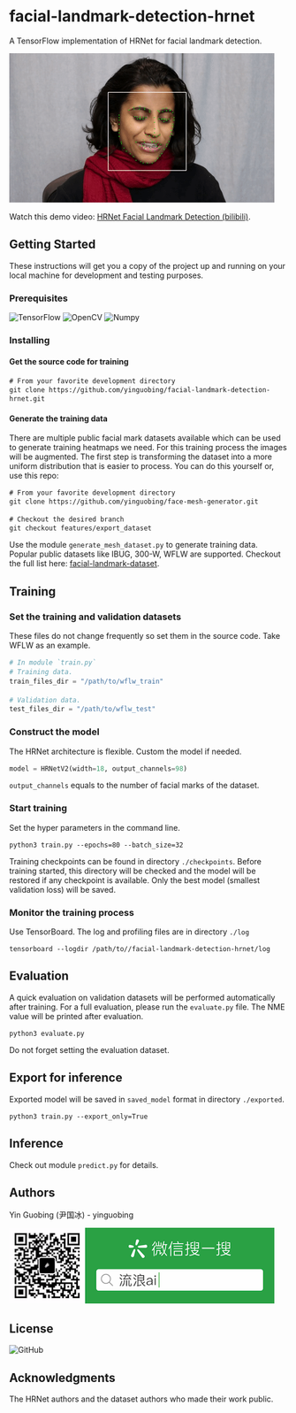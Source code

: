 # facial-landmark-detection-hrnet
A TensorFlow implementation of HRNet for facial landmark detection.

![ms_marvel](./doc/../docs/ms_marvel.gif)

Watch this demo video: [HRNet Facial Landmark Detection (bilibili)](https://www.bilibili.com/video/BV1Vy4y1C79p/).

## Getting Started

These instructions will get you a copy of the project up and running on your local machine for development and testing purposes.

### Prerequisites

![TensorFlow](https://img.shields.io/badge/TensorFlow-v2.3-brightgreen)
![OpenCV](https://img.shields.io/badge/OpenCV-v4.3-brightgreen)
![Numpy](https://img.shields.io/badge/Numpy-v1.17-brightgreen)

### Installing
#### Get the source code for training

```shell
# From your favorite development directory
git clone https://github.com/yinguobing/facial-landmark-detection-hrnet.git
```

#### Generate the training data
There are multiple public facial mark datasets available which can be used to generate training heatmaps we need. For this training process the images will be augmented. The first step is transforming  the dataset into a more uniform distribution that is easier to process. You can do this yourself or, use this repo:

```shell
# From your favorite development directory
git clone https://github.com/yinguobing/face-mesh-generator.git

# Checkout the desired branch
git checkout features/export_dataset
```
Use the module `generate_mesh_dataset.py` to generate training data. Popular public datasets like IBUG, 300-W, WFLW are supported. Checkout the full list here: [facial-landmark-dataset](https://github.com/yinguobing/facial-landmark-dataset).


## Training

### Set the training and validation datasets

These files do not change frequently so set them in the source code. Take WFLW as an example.

```python
# In module `train.py`
# Training data.
train_files_dir = "/path/to/wflw_train"

# Validation data.
test_files_dir = "/path/to/wflw_test"
```

### Construct the model
The HRNet architecture is flexible. Custom the model if needed.

```python
model = HRNetV2(width=18, output_channels=98)
```

`output_channels` equals to the number of facial marks of the dataset.

### Start training
Set the hyper parameters in the command line.

```Shell
python3 train.py --epochs=80 --batch_size=32
```

Training checkpoints can be found in directory `./checkpoints`. Before training started, this directory will be checked and the model will be restored if any checkpoint is available. Only the best model (smallest validation loss) will be saved.

### Monitor the training process
Use TensorBoard. The log and profiling files are in directory `./log`

```shell
tensorboard --logdir /path/to//facial-landmark-detection-hrnet/log

```
## Evaluation
A quick evaluation on validation datasets will be performed automatically after training. For a full evaluation, please run the `evaluate.py` file. The NME value will be printed after evaluation.

```
python3 evaluate.py
```
Do not forget setting the evaluation dataset.

## Export for inference
Exported model will be saved in `saved_model` format in directory `./exported`.
```shell
python3 train.py --export_only=True
```

## Inference
Check out module `predict.py` for details.

## Authors
Yin Guobing (尹国冰) - yinguobing

![wechat](docs/wechat.png)

## License
![GitHub](https://img.shields.io/github/license/yinguobing/facial-landmark-detection-hrnet)

## Acknowledgments
The HRNet authors and the dataset authors who made their work public.
